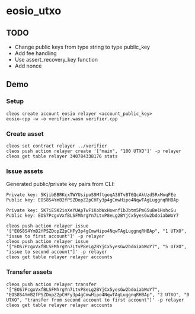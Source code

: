 # eosio_utxo

## TODO
* Change public keys from type string to type public_key
* Add fee handling
* Use assert_recovery_key function
* Add nonce

## Demo

### Setup
```
cleos create account eosio relayer <account_public_key>
eosio-cpp -w -o verifier.wasm verifier.cpp
```

### Create asset
```
cleos set contract relayer ../verifier
cleos push action relayer create '["main", "100 UTXO"]' -p relayer
cleos get table relayer 340784338176 stats
```

### Issue assets

Generated public/private key pairs from CLI:

```
Private key: 5KjibBBRKcxTWYUsipoS9MftgoqA38TvBT6QcAkUzd5RxMoqFEe
Public key: EOS8S4YmB2fPSZDopZ2pCHFy3p4gCmwHipo4NqwTAgLuggnqRHBAp
```

```
Private key: 5K7iESK2inXeYUApTwFiKobWxHownf1bJbtm5Pm6SuBe1HshcGu
Public key: EOS7PcgxVxfBLSFMhrgYn7LtvP8eLg2BYjCx5yesGw2bdoiabWoY7
```

```
cleos push action relayer issue '["EOS8S4YmB2fPSZDopZ2pCHFy3p4gCmwHipo4NqwTAgLuggnqRHBAp", "1 UTXO", "issue to first account"]' -p relayer
cleos push action relayer issue '["EOS7PcgxVxfBLSFMhrgYn7LtvP8eLg2BYjCx5yesGw2bdoiabWoY7", "5 UTXO", "issue to second account"]' -p relayer
cleos get table relayer relayer accounts
```

### Transfer assets

```
cleos push action relayer transfer '["EOS7PcgxVxfBLSFMhrgYn7LtvP8eLg2BYjCx5yesGw2bdoiabWoY7", "EOS8S4YmB2fPSZDopZ2pCHFy3p4gCmwHipo4NqwTAgLuggnqRHBAp", "2 UTXO", "0 UTXO", "transfer from second account to first account"]' -p relayer
cleos get table relayer relayer accounts
```
